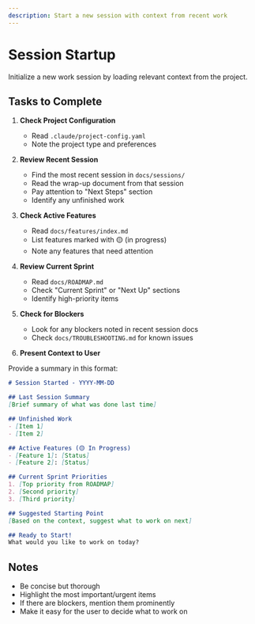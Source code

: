 ```yaml
---
description: Start a new session with context from recent work
---
```


# Session Startup

Initialize a new work session by loading relevant context from the project.

## Tasks to Complete

1. **Check Project Configuration**
   - Read `.claude/project-config.yaml`
   - Note the project type and preferences

2. **Review Recent Session**
   - Find the most recent session in `docs/sessions/`
   - Read the wrap-up document from that session
   - Pay attention to "Next Steps" section
   - Identify any unfinished work

3. **Check Active Features**
   - Read `docs/features/index.md`
   - List features marked with 🟡 (in progress)
   - Note any features that need attention

4. **Review Current Sprint**
   - Read `docs/ROADMAP.md`
   - Check "Current Sprint" or "Next Up" sections
   - Identify high-priority items

5. **Check for Blockers**
   - Look for any blockers noted in recent session docs
   - Check `docs/TROUBLESHOOTING.md` for known issues

6. **Present Context to User**

Provide a summary in this format:

```markdown
# Session Started - YYYY-MM-DD

## Last Session Summary
[Brief summary of what was done last time]

## Unfinished Work
- [Item 1]
- [Item 2]

## Active Features (🟡 In Progress)
- [Feature 1]: [Status]
- [Feature 2]: [Status]

## Current Sprint Priorities
1. [Top priority from ROADMAP]
2. [Second priority]
3. [Third priority]

## Suggested Starting Point
[Based on the context, suggest what to work on next]

## Ready to Start!
What would you like to work on today?
```

## Notes
- Be concise but thorough
- Highlight the most important/urgent items
- If there are blockers, mention them prominently
- Make it easy for the user to decide what to work on
